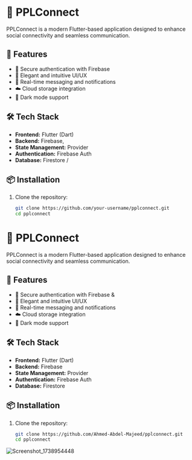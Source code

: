 # 📱 PPLConnect

PPLConnect is a modern Flutter-based application designed to enhance social connectivity and seamless communication.  

## 🚀 Features

- 🔐 Secure authentication with Firebase
- 🎨 Elegant and intuitive UI/UX  
- 📩 Real-time messaging and notifications  
- ☁️ Cloud storage integration  
- 🌙 Dark mode support  

## 🛠️ Tech Stack

- **Frontend:** Flutter (Dart)  
- **Backend:** Firebase,   
- **State Management:** Provider  
- **Authentication:** Firebase Auth  
- **Database:** Firestore /   

## 📦 Installation

1. Clone the repository:  
   ```bash
   git clone https://github.com/your-username/pplconnect.git
   cd pplconnect
# 📱 PPLConnect

PPLConnect is a modern Flutter-based application designed to enhance social connectivity and seamless communication.  

## 🚀 Features

- 🔐 Secure authentication with Firebase & 
- 🎨 Elegant and intuitive UI/UX  
- 📩 Real-time messaging and notifications  
- ☁️ Cloud storage integration  
- 🌙 Dark mode support  

## 🛠️ Tech Stack

- **Frontend:** Flutter (Dart)  
- **Backend:** Firebase 
- **State Management:** Provider  
- **Authentication:** Firebase Auth  
- **Database:** Firestore

## 📦 Installation

1. Clone the repository:  
   ```bash
   git clone https://github.com/Ahmed-Abdel-Majeed/pplconnect.git
   cd pplconnect

![Screenshot_1738954448](https://github.com/user-attachments/assets/dd3b5253-9127-44cd-88f0-9a3a88349862) 


